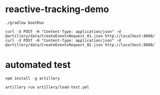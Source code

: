# reactive-tracking-demo

```
./gradlew bootRun
```
```
curl -X POST -H "Content-Type: application/json" -d @artillery/data/CreateEventsRequest_01.json http://localhost:8080/
curl -X POST -H "Content-Type: application/json" -d @artillery/data/CreateEventsRequest_02.json http://localhost:8080/
```

# automated test

```
npm install -g artillery

artillery run artillery/load-test.yml
```